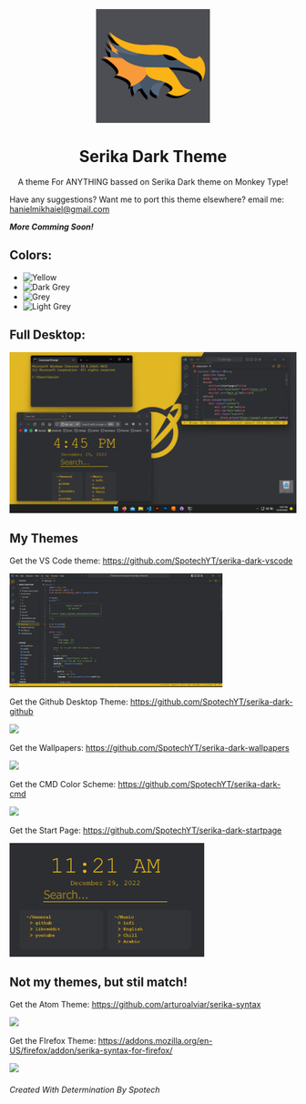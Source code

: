 <p align="center"><img src="https://raw.githubusercontent.com/SpotechYT/Serika-Dark/main/Logo.jpg" height="200"></p>
<h1 align="center">Serika Dark Theme</h1>
<p align="center">A theme For ANYTHING bassed on Serika Dark theme on Monkey Type!</p>

Have any suggestions? Want me to port this theme elsewhere? email me: hanielmikhaiel@gmail.com

***More Comming Soon!***

## Colors:
  - ![Yellow](https://img.shields.io/badge/Yellow-%23e2b714-%23e2b714)
  - ![Dark Grey](https://img.shields.io/badge/Dark%20Grey-%232c2e31-%232c2e31)
  - ![Grey](https://img.shields.io/badge/Grey-%23323437-%23323437)
  - ![Light Grey](https://img.shields.io/badge/Light%20Grey-%23646669-%23646669)

## Full Desktop: 

![Desktop](https://raw.githubusercontent.com/SpotechYT/Serika-Dark/main/Desktop.png)

## My Themes
Get the VS Code theme: https://github.com/SpotechYT/serika-dark-vscode
<p><img src="https://raw.githubusercontent.com/SpotechYT/serika-dark-vscode/main/assets/example_python.png" height="200"></p>

Get the Github Desktop Theme: https://github.com/SpotechYT/serika-dark-github
<p><img src="https://raw.githubusercontent.com/SpotechYT/serika-dark-github/main/assets/Screenshot.png" height="200"></p>

Get the Wallpapers: https://github.com/SpotechYT/serika-dark-wallpapers
<p><img src="https://raw.githubusercontent.com/SpotechYT/serika-dark-wallpapers/main/Collage.jpg" height="200"></p>

Get the CMD Color Scheme: https://github.com/SpotechYT/serika-dark-cmd
<p><img src="https://raw.githubusercontent.com/SpotechYT/serika-dark-cmd/main/assets/Screenshot.png" height="200"></p>

Get the Start Page: https://github.com/SpotechYT/serika-dark-startpage
<p><img src="https://raw.githubusercontent.com/SpotechYT/serika-dark-startpage/main/Screenshot.png" height="200"></p>

## Not my themes, but stil match!
Get the Atom Theme: https://github.com/arturoalviar/serika-syntax
<p><img src="https://camo.githubusercontent.com/9ea141f634d5aafe3dee307fd0056ff588f7354fdc3e8adb623268dc33b55368/68747470733a2f2f692e696d6775722e636f6d2f4831314a67304f2e706e67" height="200"></p>

Get the FIrefox Theme: https://addons.mozilla.org/en-US/firefox/addon/serika-syntax-for-firefox/
<p><img src="https://addons.mozilla.org/user-media/version-previews/full/3920/3920831.svg?modified=1667665353"></p>

###### Created With Determination By Spotech
